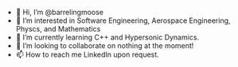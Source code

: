 - 👋 Hi, I’m @barrelingmoose
- 👀 I’m interested in Software Engineering, Aerospace Engineering, Physcs, and Mathematics
- 🌱 I’m currently learning C++ and Hypersonic Dynamics.
- 💞️ I’m looking to collaborate on nothing at the moment!
- 📫 How to reach me LinkedIn upon request. 

<!---
barrelingmoose/barrelingmoose is a ✨ special ✨ repository because its `README.md` (this file) appears on your GitHub profile.
You can click the Preview link to take a look at your changes.
--->
